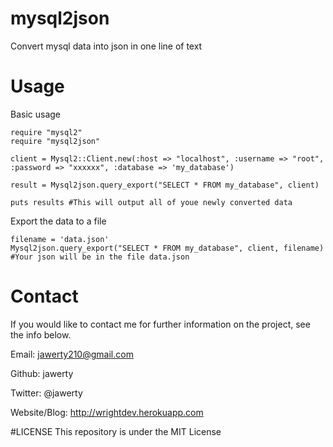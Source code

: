 # mysql2json
Convert mysql data into json in one line of text

# Usage
Basic usage
```
require "mysql2" 
require "mysql2json"

client = Mysql2::Client.new(:host => "localhost", :username => "root", :password => "xxxxxx", :database => 'my_database')

result = Mysql2json.query_export("SELECT * FROM my_database", client)

puts results #This will output all of youe newly converted data
```

Export the data to a file
```
filename = 'data.json'
Mysql2json.query_export("SELECT * FROM my_database", client, filename)
#Your json will be in the file data.json
```

# Contact
If you would like to contact me for further information on the project, see the info below.

Email: jawerty210@gmail.com

Github: jawerty

Twitter: @jawerty

Website/Blog: <http://wrightdev.herokuapp.com>

#LICENSE
This repository is under the MIT License

